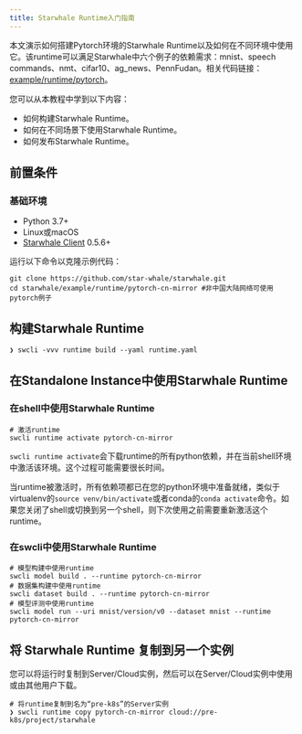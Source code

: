 ```yaml
---
title: Starwhale Runtime入门指南
---
```


本文演示如何搭建Pytorch环境的Starwhale Runtime以及如何在不同环境中使用它。该runtime可以满足Starwhale中六个例子的依赖需求：mnist、speech commands、nmt、cifar10、ag_news、PennFudan。相关代码链接：[example/runtime/pytorch](https://github.com/star-whale/starwhale/tree/main/example/runtime/pytorch)。

您可以从本教程中学到以下内容：

* 如何构建Starwhale Runtime。
* 如何在不同场景下使用Starwhale Runtime。
* 如何发布Starwhale Runtime。

## 前置条件

### 基础环境

* Python 3.7+
* Linux或macOS
* [Starwhale Client](../swcli/index.md) 0.5.6+

运行以下命令以克隆示例代码：

```shell
git clone https://github.com/star-whale/starwhale.git
cd starwhale/example/runtime/pytorch-cn-mirror #非中国大陆网络可使用pytorch例子
```

## 构建Starwhale Runtime

```console
❯ swcli -vvv runtime build --yaml runtime.yaml
```

## 在Standalone Instance中使用Starwhale Runtime

### 在shell中使用Starwhale Runtime

```console
# 激活runtime
swcli runtime activate pytorch-cn-mirror
```

`swcli runtime activate`会下载runtime的所有python依赖，并在当前shell环境中激活该环境。这个过程可能需要很长时间。

当runtime被激活时，所有依赖项都已在您的python环境中准备就绪，类似于virtualenv的`source venv/bin/activate`或者conda的`conda activate`命令。如果您关闭了shell或切换到另一个shell，则下次使用之前需要重新激活这个runtime。

### 在swcli中使用Starwhale Runtime

```console
# 模型构建中使用runtime
swcli model build . --runtime pytorch-cn-mirror
# 数据集构建中使用runtime
swcli dataset build . --runtime pytorch-cn-mirror
# 模型评测中使用runtime
swcli model run --uri mnist/version/v0 --dataset mnist --runtime pytorch-cn-mirror
```

## 将 Starwhale Runtime 复制到另一个实例

您可以将运行时复制到Server/Cloud实例，然后可以在Server/Cloud实例中使用或由其他用户下载。

```console
# 将runtime复制到名为“pre-k8s”的Server实例
❯ swcli runtime copy pytorch-cn-mirror cloud://pre-k8s/project/starwhale
```
